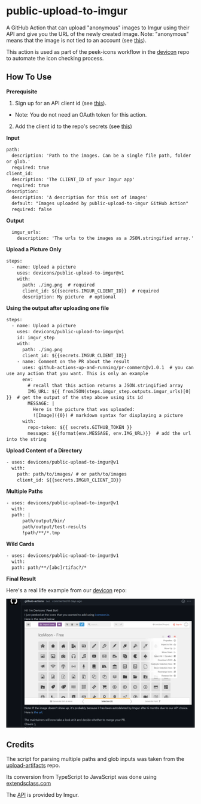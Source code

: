 # public-upload-to-imgur
A GitHub Action that can upload "anonymous" images to Imgur using their API and give you the URL of the newly created image.
Note: "anonymous" means that the image is not tied to an account (see [this](https://apidocs.imgur.com/#intro)).

This action is used as part of the peek-icons workflow in the [devicon](https://github.com/devicons/devicon) repo to automate the
icon checking process.

## How To Use ##

**Prerequisite**
1. Sign up for an API client id (see [this](https://apidocs.imgur.com/#intro)).
  * Note: You do not need an OAuth token for this action.
2. Add the client id to the repo's secrets (see [this](https://docs.github.com/en/free-pro-team@latest/actions/reference/encrypted-secrets#in-this-article))


**Input**
```
path:
  description: 'Path to the images. Can be a single file path, folder or glob.'
  required: true
client_id:  
  description: 'The CLIENT_ID of your Imgur app'
  required: true
description:  
  description: 'A description for this set of images'
  default: "Images uploaded by public-upload-to-imgur GitHub Action"
  required: false
```


**Output**
```
  imgur_urls: 
    description: 'The urls to the images as a JSON.stringified array.'
```


**Upload a Picture Only**
```
steps:
  - name: Upload a picture
    uses: devicons/public-upload-to-imgur@v1
    with:
      path: ./img.png  # required
      client_id: ${{secrets.IMGUR_CLIENT_ID}}  # required
      description: My picture  # optional
```

**Using the output after uploading one file**
```
steps:
  - name: Upload a picture
    uses: devicons/public-upload-to-imgur@v1
    id: imgur_step
    with:
      path: ./img.png 
      client_id: ${{secrets.IMGUR_CLIENT_ID}} 
    - name: Comment on the PR about the result
      uses: github-actions-up-and-running/pr-comment@v1.0.1  # you can use any action that you want. This is only an example
      env:
        # recall that this action returns a JSON.stringified array
        IMG_URL: ${{ fromJSON(steps.imgur_step.outputs.imgur_urls)[0] }}  # get the output of the step above using its id
        MESSAGE: |
          Here is the picture that was uploaded:
          ![Image]({0}) # markdown syntax for displaying a picture
      with:
        repo-token: ${{ secrets.GITHUB_TOKEN }}
        message: ${{format(env.MESSAGE, env.IMG_URL)}}  # add the url into the string
```

**Upload Content of a Directory**
```
- uses: devicons/public-upload-to-imgur@v1
  with:
    path: path/to/images/ # or path/to/images
    client_id: ${{secrets.IMGUR_CLIENT_ID}} 
```


**Multiple Paths**
```
- uses: devicons/public-upload-to-imgur@v1
  with:
  path: |
      path/output/bin/
      path/output/test-results
      !path/**/*.tmp
```


**Wild Cards**
```
- uses: devicons/public-upload-to-imgur@v1
  with:
  path: path/**/[abc]rtifac?/*
```


**Final Result**


Here's a real life example from our [devicon](https://github.com/devicons/devicon) repo:

![GitHub bot using the action](docs/example.PNG)

## Credits ##
The script for parsing multiple paths and glob inputs was taken from the [upload-artifacts](https://github.com/actions/upload-artifact/blob/main/src/search.ts) repo. 

Its conversion from TypeScript to JavaScript was done using [extendsclass.com](https://extendsclass.com/typescript-to-javascript.html)

The [API](https://apidocs.imgur.com/#intro) is provided by Imgur.
